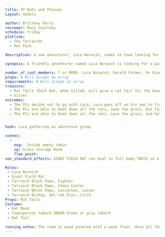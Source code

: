 ```yaml
---
title: Of Rats and Thieves
Layout: module

author: Brittney Perry
reviewer: Mary Courtney
schedule: friday
plotline: 
  - The Tarrascht
  - Rat Pack

description: A new adventurer, Luca Norwish, comes to town looking for a group to adventure with. He already has a mission, and needs help to help a farmer clear out his rat infestation. They are set upon by the Tarrasch after the rats are killed.

synopsis: A friendly adventurer named Luca Norwish is looking for a party to adventure with at the start of the market. He is new to Stonewood, and he and his wife have traveled there looking for their share of loot. He tells the PCs where they are staying and details about his previous life. He has with him a message from a farmer, looking for someone to help him clear out a rat pack that is terrorizing a farmer, eating his seed grain. He possesses a large amount [10%] and is worried about losing it. The PCs go to the farm and are greeted by the farmer. He explains that he has a large bag of seed grain for spring planting, and the rats are strongly attracted to it. He can no longer manage them on his own and is so glad that the PCs are there. He leads them to a room where to where the rats are. They are meandering around the room and occasionally going to the bag of grain and removing a piece. The rats will not attack unless they are attacked first or if the grain bag is disturbed. The farmer will encourage the PCs to kill the docile rats anyway. Once the rats are cleared, the farmer will go into the room and make sure they are all dead. He will turn to face the doorway [so the PCs back is to the door, and far enough away to allow people through the door] he will thank the PCs, inspect the left over grain, explain about the rat tails if they don't know of the bounty, just generally make small talk. As the PCs are talking to the farmer, the Tarrasch will come in the room swiftly and try to beat down the PCs. Once the PCs are down, they are searched for magic items [optional], Luca and one other is abducted [to a Bonesaw Blacksite], stabilized, and then left in the room. The farmer is caught in the crossfire and dies.

number_of_cast_members: 7 or MORE- Luca Norwish, Gerald Farmer, 6+ Giant Rats= 6+ Tarrasch Pawns
props: # Will accept an array
requirements: # Will accept an array
treasure: 
  - Rat Tails (Each Rat, when killed, will give a rat tail for the bounty. These are in game items.)
  - Silver 
outcomes: 
  - The PCs decide not to go with Luca, Luca goes off on his own to find another group and is abducted off screen. The rats eat all the seed grain at this farm. 10% of the total grain is lost.
  - The PCs are able to beat down all the rats, save the grain, but fail to hold off the Tarrasch. They are robbed and left. Luca and one other is abducted. The Tarrasch symbol is left at the scene on the back of a PC's hand or forehead, in blood.
  - The PCs are able to beat down all the rats, save the grain, and hold off the Tarrasch. The symbol is not left on a PC.


hook: Luca gathering an adventure group

scenes: 
  - 
    oog:  Inside empty cabin
    ig: Grain Storage Room
    flee_point: 
non_standard_effects: GIANT FIELD RAT can heal to full body TWICE on a TEN count [One I feed, Two I feed, etc.]

Roles:
 - Luca Norwish
 - Giant Field Rat
 - Tarrasch Black Pawn, Fighter
 - Tarrasch Black Pawn, Chaos Caster
 - Tarrasch White Pawn, Leviathan, Lesser
 - Tarrasch Bishop, Qel'zak Elos-,Litch
Props: Rat Tails
Costume: 
 - Rat Mask
 - Townsperson tabard UNDER brown or gray tabard
 - Rat Tail
 
running_notes: The room is wood paneled with a wood floor. Once all the rats have cycled through their spawn number, they should remove their masks and top tabards and gather outside quickly. The Tarrasch should try to beat down the PCs, not kill them. Once the PCs are beat down, they should be searched for magic items and [whatever plot deems appropriate]. These items are put in the Tarrasch Chest if it hasn't been found. Luca is abducted once everyone is down. If it looks like the PCs are going to win, the bishop should grab Luca and run. Luca and the Bishop should stay near the door to allow Luca to be captured if necessary. OPTIONAL- A PC is abducted along with Luca, and taken to a black site also.
---
```


